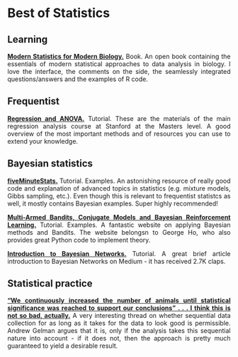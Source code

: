 # Best of Statistics

<div align="justify">
  
## Learning

**[Modern Statistics for Modern Biology.](http://web.stanford.edu/class/bios221/book/)** Book. An open book containing the essentials of modern statistical approaches to data analysis in biology. I love the interface, the comments on the side, the seamlessly integrated questions/answers and the examples of R code.


## Frequentist

**[Regression and ANOVA.](http://statweb.stanford.edu/~jtaylo/courses/stats203/)** Tutorial. These are the materials of the main regression analysis course at Stanford at the Masters level. A good overview of the most important methods and of resources you can use to extend your knowledge.

  
## Bayesian statistics

**[fiveMinuteStats.](https://stephens999.github.io/fiveMinuteStats/index.html)** Tutorial. Examples. An astonishing resource of really good code and explanation of advanced topics in statistics (e.g. mixture models, Gibbs sampling, etc.). Even though this is relevant to frequentist statistcs as well, it mostly contains Bayesian examples. Super highly recommended!

**[Multi-Armed Bandits, Conjugate Models and Bayesian Reinforcement Learning.](https://eigenfoo.xyz/bayesian-bandits/)** Tutorial. Examples. A fantastic website on applying Bayesian methods and Bandits. The website belongsn to George Ho, who also provides great Python code to implement theory.

**[Introduction to Bayesian Networks.](https://towardsdatascience.com/introduction-to-bayesian-networks-81031eeed94e)** Tutorial. A great brief article introduction to Bayesian Networks on Medium - it has received 2.7K claps.



## Statistical practice

**[“We continuously increased the number of animals until statistical significance was reached to support our conclusions” . . . I think this is not so bad, actually.](https://andrewgelman.com/2018/09/04/continuously-increased-number-animals-statistical-significance-reached-support-conclusions-think-not-bad-actually-2/)** A very interesting thread on whether sequential data collection for as long as it takes for the data to look good is permissible. Andrew Gelman argues that it is, only if the analysis takes this sequential nature into account - if it does not, then the approach is pretty much guaranteed to yield a desirable result.



</div>

